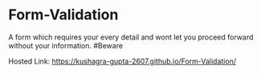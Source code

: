 # Form-Validation

A form which requires your every detail and wont let you proceed forward without your information.
#Beware

Hosted Link: https://kushagra-gupta-2607.github.io/Form-Validation/
